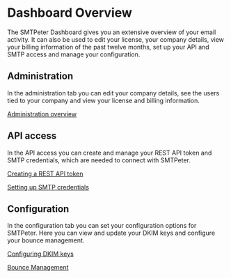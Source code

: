 # Dashboard Overview

The SMTPeter Dashboard gives you an extensive overview of your
email activity. It can also be used to edit your license, your company details, 
view your billing information of the past twelve months, set up your API and SMTP 
access and manage your configuration. 

## Administration

In the administration tab you can edit your company details, see the users 
tied to your company and view your license and billing information. 

[Administration overview](dashboard/administration "The Administration dashboard")

## API access

In the API access you can create and manage your REST API token and
SMTP credentials, which are needed to connect with SMTPeter. 

[Creating a REST API token](dashboard/rest-api-token "Creating REST API tokens")

[Setting up SMTP credentials](dashboard/smtp-credentials "Setting up SMTP credentials")

## Configuration

In the configuration tab you can set your configuration options for SMTPeter. Here you can 
view and update your DKIM keys and configure your bounce management. 

[Configuring DKIM keys](dashboard/dkim-keys "Configuring DKIM keys")

[Bounce Management](dashboard/bounce-management "Configuring bounce management")


<!---
## Statistics

@todo

-->
